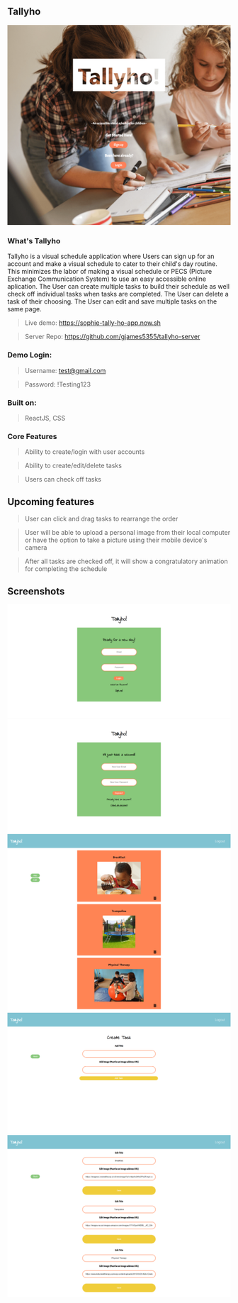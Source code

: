 ## Tallyho

![Landingpage](src/img/landing-page.png 'Landing Page')

### What's Tallyho

Tallyho is a visual schedule application where Users can sign up for an account and make a visual schedule to cater to their child's day routine. This minimizes the labor of making a visual schedule or PECS (Picture Exchange Communication System) to use an easy accessible online aplication. The User can create multiple tasks to build their schedule as well check off individual tasks when tasks are completed. The User can delete a task of their choosing. The User can edit and save multiple tasks on the same page.

> Live demo: https://sophie-tally-ho-app.now.sh

> Server Repo: https://github.com/gjames5355/tallyho-server

### Demo Login:

> Username: test@gmail.com

> Password: !Testing123

### Built on:

> ReactJS, CSS

### Core Features

> Ability to create/login with user accounts

> Ability to create/edit/delete tasks

> Users can check off tasks

## Upcoming features

> User can click and drag tasks to rearrange the order

> User will be able to upload a personal image from their local computer or have the option to take a picture using their
> mobile device's camera

> After all tasks are checked off, it will show a congratulatory animation for completing the schedule

## Screenshots

![Login](src/img/tallyho-login.png 'Login')
![Register](src/img/tallyho-register.png 'Register')
![Dashboard](src/img/tallyho.png 'Dashboard')
![Add page](src/img/tallyho-add.png 'Add-page')
![Edit page](src/img/tallyho-edit.png 'Edit-page')
